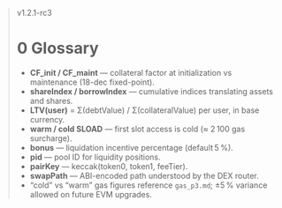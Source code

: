 > v1.2.1-rc3
>
> # 0 Glossary
>
> - **CF_init / CF_maint** — collateral factor at initialization vs maintenance (18-dec fixed-point).
> - **shareIndex / borrowIndex** — cumulative indices translating assets and shares.
> - **LTV(user)** = Σ(debtValue) / Σ(collateralValue) per user, in base currency.
> - **warm / cold SLOAD** — first slot access is cold (≈ 2 100 gas surcharge).
> - **bonus** — liquidation incentive percentage (default 5 %).
> - **pid** — pool ID for liquidity positions.
> - **pairKey** — keccak(token0, token1, feeTier).
> - **swapPath** — ABI-encoded path understood by the DEX router.
> - “cold” vs “warm” gas figures reference `gas_p3.md`; ±5 % variance allowed on future EVM upgrades.
